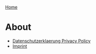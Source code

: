 
[Home](/)

# About

+ [Datenschutzerklaerung Privacy Policy](datenschutzerklaerung)
+ [Imprint](imprint)
